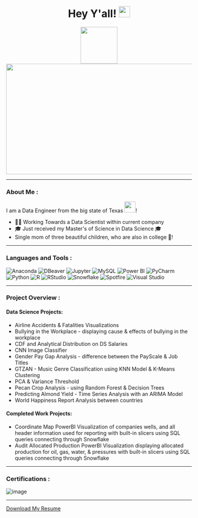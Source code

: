 <h1 align="center">
 Hey Y'all!
  <img src="https://media.giphy.com/media/hvRJCLFzcasrR4ia7z/giphy.gif" width="30px"/>
</h1>

<div align="center">
 <img src="https://media.giphy.com/media/iQAUksA8UQiYYL14Ee/giphy.gif" width="100"/>
</div>
 
<div align="center">
  <img src="https://media.giphy.com/media/RbDKaczqWovIugyJmW/giphy.gif" width="600" height="300"/>
</div>

---

### About Me :

I am a Data Engineer from the big state of Texas <img src="https://media.giphy.com/media/do0d1xs6iiMSWYMSsC/giphy.gif" width="30">!

- 🦸‍♀️ Working Towards a Data Scientist within current company
- 🎓 Just received my Master's of Science in Data Science 🎓
- Single mom of three beautiful children, who are also in college 💜!

---

### Languages and Tools :
![Anaconda](https://img.shields.io/badge/-Anaconda-44A833?logo=anaconda&logoColor=white)
![DBeaver](https://img.shields.io/badge/-DBeaver-000000?logo=dbeaver&logoColor=white)
![Jupyter](https://img.shields.io/badge/-Jupyter-F37626?logo=jupyter&logoColor=white)
![MySQL](https://img.shields.io/badge/-MySQL-4479A1?logo=mysql&logoColor=white)
![Power BI](https://img.shields.io/badge/-Power%20BI-F2C811?logo=power%20bi&logoColor=white)
![PyCharm](https://img.shields.io/badge/-PyCharm-000000?logo=pycharm&logoColor=white)
![Python](https://img.shields.io/badge/-Python-3776AB?logo=python&logoColor=white)
![R](https://img.shields.io/badge/-R-276DC3?logo=r&logoColor=white)
![RStudio](https://img.shields.io/badge/-RStudio-75AADB?logo=rstudio&logoColor=white)
![Snowflake](https://img.shields.io/badge/-Snowflake-025CCE?logo=snowflake&logoColor=white)
![Spotfire](https://img.shields.io/badge/-Spotfire-E97627?logo=tibco%20spotfire&logoColor=white)
![Visual Studio](https://img.shields.io/badge/-Visual%20Studio-5C2D91?logo=visual%20studio&logoColor=white)


---

### Project Overview :
#### Data Science Projects:
-  Airline Accidents & Fatalities Visualizations
-  Bullying in the Workplace - displaying cause & effects of bullying in the workplace
-  CDF and Analytical Distribution on DS Salaries
-  CNN Image Classifier
-  Gender Pay Gap Analysis - difference between the PayScale & Job Titles
-  GTZAN - Music Genre Classification using KNN Model & K-Means Clustering
-  PCA & Variance Threshold
-  Pecan Crop Analysis - using Random Forest & Decision Trees
-  Predicting Almond Yield - Time Series Analysis with an ARIMA Model
-  World Happiness Report Analysis between countries
#### Completed Work Projects:
- Coordinate Map PowerBI Visualization of companies wells, and all header information used for reporting with built-in slicers using SQL queries connecting through Snowflake
- Audit Allocated Production PowerBI Visualization displaying allocated production for oil, gas, water, & pressures with built-in slicers using SQL queries connecting through Snowflake

---
### Certifications :
![image](https://github.com/sbenavidez12/sbenavidez12/assets/112772624/8a7a5ba2-a408-4f28-9a6d-67054cc25e4e)


---
[Download My Resume](https://github.com/sbenavidez12/sbenavidez12/blob/be0d755df527f1fde4c44035e4361db0bb881473/Projects/Resume/Stephanie%20Benavidez%20Resume%202023%20v2.pdf)
